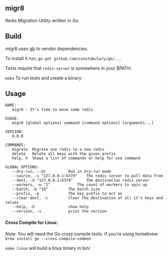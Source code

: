migr8
---

Redis Migration Utility written in Go

## Build
migr8 uses [gb](http://getgb.io) to vendor dependencies.

To install it run, `go get github.com/constabulary/gb/...`

Tests require that `redis-server` is somewhere in your $PATH.

`make` To run tests and create a binary

## Usage
```
NAME:
   migr8 - It's time to move some redis

USAGE:
   migr8 [global options] command [command options] [arguments...]

VERSION:
   0.0.0

COMMANDS:
   migrate	Migrate one redis to a new redis
   delete	Delete all keys with the given prefix
   help, h	Shows a list of commands or help for one command

GLOBAL OPTIONS:
   --dry-run, --dr			Run in dry-run mode
   --source, -s "127.0.0.1:6379"	The redis server to pull data from
   --dest, -d "127.0.0.1:6379"		The destination redis server
   --workers, -w "2"			The count of workers to spin up
   --batch, -b "10"			The batch size
   --prefix, -p 			The key prefix to act on
   --clear-dest, -c			Clear the destination of all it's keys and values
   --help, -h				show help
   --version, -v			print the version
```

#### Cross Compile for Linux:
*Note:* You will need the Go cross compile tools. If you're using homebrew: `brew install go --cross-compile-common`

`make linux` will build a linux binary in bin/
